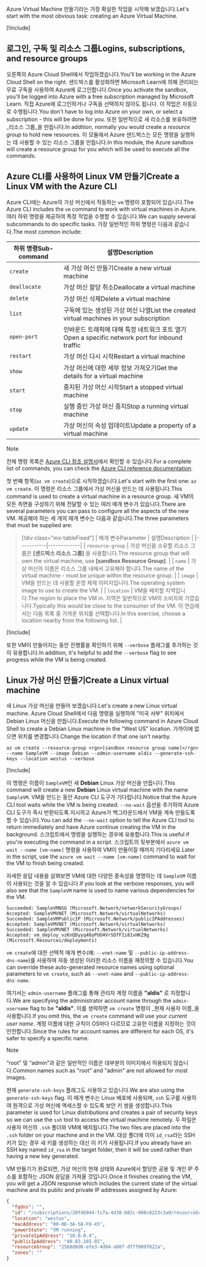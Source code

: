 <span data-ttu-id="a3f9e-101">Azure Virtual Machine 만들기라는 가장 확실한 작업을 시작해 보겠습니다.</span><span class="sxs-lookup"><span data-stu-id="a3f9e-101">Let's start with the most obvious task: creating an Azure Virtual Machine.</span></span>

<!-- Activate the sandbox -->
[!include[](../../../includes/azure-sandbox-activate.md)]

## <a name="logins-subscriptions-and-resource-groups"></a><span data-ttu-id="a3f9e-102">로그인, 구독 및 리소스 그룹</span><span class="sxs-lookup"><span data-stu-id="a3f9e-102">Logins, subscriptions, and resource groups</span></span>

<span data-ttu-id="a3f9e-103">오른쪽의 Azure Cloud Shell에서 작업하겠습니다.</span><span class="sxs-lookup"><span data-stu-id="a3f9e-103">You'll be working in the Azure Cloud Shell on the right.</span></span> <span data-ttu-id="a3f9e-104">샌드박스를 활성화하면 Microsoft Learn에 의해 관리되는 무료 구독을 사용하여 Azure에 로그인합니다.</span><span class="sxs-lookup"><span data-stu-id="a3f9e-104">Once you activate the sandbox, you'll be logged into Azure with a free subscription managed by Microsoft Learn.</span></span> <span data-ttu-id="a3f9e-105">직접 Azure에 로그인하거나 구독을 선택하지 않아도 됩니다. 이 작업은 자동으로 수행됩니다.</span><span class="sxs-lookup"><span data-stu-id="a3f9e-105">You don't have to log into Azure on your own, or select a subscription - this will be done for you.</span></span> <span data-ttu-id="a3f9e-106">또한 일반적으로 새 리소스를 보유하려면 _리소스 그룹_을 만듭니다.</span><span class="sxs-lookup"><span data-stu-id="a3f9e-106">In addition, normally you would create a _resource group_ to hold new resources.</span></span> <span data-ttu-id="a3f9e-107">이 모듈에서 Azure 샌드박스는 모든 명령을 실행하는 데 사용할 수 있는 리소스 그룹을 만듭니다.</span><span class="sxs-lookup"><span data-stu-id="a3f9e-107">In this module, the Azure sandbox will create a resource group for you which will be used to execute all the commands.</span></span>

## <a name="create-a-linux-vm-with-the-azure-cli"></a><span data-ttu-id="a3f9e-108">Azure CLI를 사용하여 Linux VM 만들기</span><span class="sxs-lookup"><span data-stu-id="a3f9e-108">Create a Linux VM with the Azure CLI</span></span>

<span data-ttu-id="a3f9e-109">Azure CLI에는 Azure의 가상 머신에서 작동하는 `vm` 명령이 포함되어 있습니다.</span><span class="sxs-lookup"><span data-stu-id="a3f9e-109">The Azure CLI includes the `vm` command to work with virtual machines in Azure.</span></span> <span data-ttu-id="a3f9e-110">여러 하위 명령을 제공하여 특정 작업을 수행할 수 있습니다.</span><span class="sxs-lookup"><span data-stu-id="a3f9e-110">We can supply several subcommands to do specific tasks.</span></span> <span data-ttu-id="a3f9e-111">가장 일반적인 하위 명령은 다음과 같습니다.</span><span class="sxs-lookup"><span data-stu-id="a3f9e-111">The most common include:</span></span>

| <span data-ttu-id="a3f9e-112">하위 명령</span><span class="sxs-lookup"><span data-stu-id="a3f9e-112">Sub-command</span></span> | <span data-ttu-id="a3f9e-113">설명</span><span class="sxs-lookup"><span data-stu-id="a3f9e-113">Description</span></span> |
|-------------|-------------|
| `create`    | <span data-ttu-id="a3f9e-114">새 가상 머신 만들기</span><span class="sxs-lookup"><span data-stu-id="a3f9e-114">Create a new virtual machine</span></span> |
| `deallocate` | <span data-ttu-id="a3f9e-115">가상 머신 할당 취소</span><span class="sxs-lookup"><span data-stu-id="a3f9e-115">Deallocate a virtual machine</span></span> |
| `delete` | <span data-ttu-id="a3f9e-116">가상 머신 삭제</span><span class="sxs-lookup"><span data-stu-id="a3f9e-116">Delete a virtual machine</span></span> |
| `list` | <span data-ttu-id="a3f9e-117">구독에 있는 생성된 가상 머신 나열</span><span class="sxs-lookup"><span data-stu-id="a3f9e-117">List the created virtual machines in your subscription</span></span> |
| `open-port` | <span data-ttu-id="a3f9e-118">인바운드 트래픽에 대해 특정 네트워크 포트 열기</span><span class="sxs-lookup"><span data-stu-id="a3f9e-118">Open a specific network port for inbound traffic</span></span> |
| `restart` | <span data-ttu-id="a3f9e-119">가상 머신 다시 시작</span><span class="sxs-lookup"><span data-stu-id="a3f9e-119">Restart a virtual machine</span></span> |
| `show` | <span data-ttu-id="a3f9e-120">가상 머신에 대한 세부 정보 가져오기</span><span class="sxs-lookup"><span data-stu-id="a3f9e-120">Get the details for a virtual machine</span></span> |
| `start` | <span data-ttu-id="a3f9e-121">중지된 가상 머신 시작</span><span class="sxs-lookup"><span data-stu-id="a3f9e-121">Start a stopped virtual machine</span></span> |
| `stop` | <span data-ttu-id="a3f9e-122">실행 중인 가상 머신 중지</span><span class="sxs-lookup"><span data-stu-id="a3f9e-122">Stop a running virtual machine</span></span> |
| `update` | <span data-ttu-id="a3f9e-123">가상 머신의 속성 업데이트</span><span class="sxs-lookup"><span data-stu-id="a3f9e-123">Update a property of a virtual machine</span></span> |

> [!NOTE]
> <span data-ttu-id="a3f9e-124">전체 명령 목록은 [Azure CLI 참조 설명서](https://docs.microsoft.com/cli/azure/reference-index?view=azure-cli-latest)에서 확인할 수 있습니다.</span><span class="sxs-lookup"><span data-stu-id="a3f9e-124">For a complete list of commands, you can check the [Azure CLI reference documentation](https://docs.microsoft.com/cli/azure/reference-index?view=azure-cli-latest).</span></span>

<span data-ttu-id="a3f9e-125">첫 번째 항목(`az vm create`)으로 시작하겠습니다.</span><span class="sxs-lookup"><span data-stu-id="a3f9e-125">Let's start with the first one: `az vm create`.</span></span> <span data-ttu-id="a3f9e-126">이 명령은 리소스 그룹에서 가상 머신을 만드는 데 사용됩니다.</span><span class="sxs-lookup"><span data-stu-id="a3f9e-126">This command is used to create a virtual machine in a resource group.</span></span> <span data-ttu-id="a3f9e-127">새 VM의 모든 측면을 구성하기 위해 전달할 수 있는 여러 매개 변수가 있습니다.</span><span class="sxs-lookup"><span data-stu-id="a3f9e-127">There are several parameters you can pass to configure all the aspects of the new VM.</span></span> <span data-ttu-id="a3f9e-128">제공해야 하는 세 개의 매개 변수는 다음과 같습니다.</span><span class="sxs-lookup"><span data-stu-id="a3f9e-128">The three parameters that must be supplied are:</span></span>

> [!div class="mx-tableFixed"]
> | <span data-ttu-id="a3f9e-129">매개 변수</span><span class="sxs-lookup"><span data-stu-id="a3f9e-129">Parameter</span></span> | <span data-ttu-id="a3f9e-130">설명</span><span class="sxs-lookup"><span data-stu-id="a3f9e-130">Description</span></span> |
> |-----------|-------------|
> | `resource-group` | <span data-ttu-id="a3f9e-131">가상 머신을 소유할 리소스 그룹은 **<rgn>[샌드박스 리소스 그룹]</rgn>** 을 사용합니다.</span><span class="sxs-lookup"><span data-stu-id="a3f9e-131">The resource group that will own the virtual machine, use **<rgn>[sandbox Resource Group]</rgn>**.</span></span> |
> | `name` | <span data-ttu-id="a3f9e-132">가상 머신의 이름은 리소스 그룹 내에서 고유해야 합니다.</span><span class="sxs-lookup"><span data-stu-id="a3f9e-132">The name of the virtual machine - must be unique within the resource group.</span></span> |
> | `image` | <span data-ttu-id="a3f9e-133">VM을 만드는 데 사용할 운영 체제 이미지입니다.</span><span class="sxs-lookup"><span data-stu-id="a3f9e-133">The operating system image to use to create the VM.</span></span> |
> | `location` | <span data-ttu-id="a3f9e-134">VM을 배치할 지역입니다.</span><span class="sxs-lookup"><span data-stu-id="a3f9e-134">The region to place the VM in.</span></span> <span data-ttu-id="a3f9e-135">지역은 일반적으로 VM의 소비자와 가깝습니다.</span><span class="sxs-lookup"><span data-stu-id="a3f9e-135">Typically this would be close to the consumer of the VM.</span></span> <span data-ttu-id="a3f9e-136">이 연습에서는 다음 목록 중 가까운 위치를 선택합니다.</span><span class="sxs-lookup"><span data-stu-id="a3f9e-136">In this exercise, choose a location nearby from the following list.</span></span> |

<!-- Resource selection -->
[!include[](../../../includes/azure-sandbox-regions-first-mention-note.md)]

<span data-ttu-id="a3f9e-137">또한 VM이 만들어지는 동안 진행률을 확인하기 위해 `--verbose` 플래그를 추가하는 것이 유용합니다.</span><span class="sxs-lookup"><span data-stu-id="a3f9e-137">In addition, it's helpful to add the `--verbose` flag to see progress while the VM is being created.</span></span> 

## <a name="create-a-linux-virtual-machine"></a><span data-ttu-id="a3f9e-138">Linux 가상 머신 만들기</span><span class="sxs-lookup"><span data-stu-id="a3f9e-138">Create a Linux virtual machine</span></span>

<span data-ttu-id="a3f9e-139">새 Linux 가상 머신을 만들어 보겠습니다.</span><span class="sxs-lookup"><span data-stu-id="a3f9e-139">Let's create a new Linux virtual machine.</span></span> <span data-ttu-id="a3f9e-140">Azure Cloud Shell에서 다음 명령을 실행하여 "미국 서부" 위치에서 Debian Linux 머신을 만듭니다.</span><span class="sxs-lookup"><span data-stu-id="a3f9e-140">Execute the following command in Azure Cloud Shell to create a Debian Linux machine in the "West US" location.</span></span> <span data-ttu-id="a3f9e-141">가까이에 없으면 위치를 변경합니다.</span><span class="sxs-lookup"><span data-stu-id="a3f9e-141">Change the location if that one isn't nearby.</span></span>

```azurecli
az vm create --resource-group <rgn>[sandbox resource group name]</rgn> --name SampleVM --image Debian --admin-username aldis --generate-ssh-keys --location westus --verbose 
```

[!include[](../../../includes/azure-cloudshell-copy-paste-tip.md)]


<span data-ttu-id="a3f9e-142">이 명령은 이름이 `SampleVM`인 새 **Debian** Linux 가상 머신을 만듭니다.</span><span class="sxs-lookup"><span data-stu-id="a3f9e-142">This command will create a new **Debian** Linux virtual machine with the name `SampleVM`.</span></span> <span data-ttu-id="a3f9e-143">VM을 만드는 동안 Azure CLI 도구가 기다립니다.</span><span class="sxs-lookup"><span data-stu-id="a3f9e-143">Notice that the Azure CLI tool waits while the VM is being created.</span></span> <span data-ttu-id="a3f9e-144">`--no-wait` 옵션을 추가하여 Azure CLI 도구가 즉시 반환되도록 지시하고 Azure가 백그라운드에서 VM을 계속 만들도록 할 수 있습니다.</span><span class="sxs-lookup"><span data-stu-id="a3f9e-144">You can add the `--no-wait` option to tell the Azure CLI tool to return immediately and have Azure continue creating the VM in the background.</span></span> <span data-ttu-id="a3f9e-145">스크립트에서 명령을 실행하는 경우에 유용합니다.</span><span class="sxs-lookup"><span data-stu-id="a3f9e-145">This is useful if you're executing the command in a script.</span></span> <span data-ttu-id="a3f9e-146">스크립트의 뒷부분에서 `azure vm wait --name [vm-name]` 명령을 사용하여 VM이 만들어질 때까지 기다리세요.</span><span class="sxs-lookup"><span data-stu-id="a3f9e-146">Later in the script, use the `azure vm wait --name [vm-name]` command to wait for the VM to finish being created.</span></span>

<span data-ttu-id="a3f9e-147">자세한 응답 내용을 살펴보면 VM에 대한 다양한 종속성을 명명하는 데 `SampleVM` 이름이 사용되는 것을 알 수 있습니다.</span><span class="sxs-lookup"><span data-stu-id="a3f9e-147">If you look at the verbose responses, you will also see that the `SampleVM` name is used to name various dependencies for the VM.</span></span>

```output
Succeeded: SampleVMNSG (Microsoft.Network/networkSecurityGroups)
Accepted: SampleVMVNET (Microsoft.Network/virtualNetworks)
Succeeded: SampleVMPublicIP (Microsoft.Network/publicIPAddresses)
Accepted: SampleVMVNET (Microsoft.Network/virtualNetworks)
Succeeded: SampleVMVNET (Microsoft.Network/virtualNetworks)
Accepted: vm_deploy_vzKnQDyyq48yPUO4VrSDfFIi81vHKZ9g (Microsoft.Resources/deployments)
```

<span data-ttu-id="a3f9e-148">`vm create`에 대한 선택적 매개 변수(예: `--vnet-name` 및 `--public-ip-address-dns-name`)를 사용하여 자동 생성된 이러한 리소스 이름을 재정의할 수 있습니다.</span><span class="sxs-lookup"><span data-stu-id="a3f9e-148">You can override these auto-generated resource names using optional parameters to `vm create`, such as `--vnet-name` and `--public-ip-address-dns-name`.</span></span>

<span data-ttu-id="a3f9e-149">여기서는 `admin-username` 플래그를 통해 관리자 계정 이름을 **"aldis"** 로 지정합니다.</span><span class="sxs-lookup"><span data-stu-id="a3f9e-149">We are specifying the administrator account name through the `admin-username` flag to be **"aldis"**.</span></span> <span data-ttu-id="a3f9e-150">이를 생략하면 `vm create` 명령이 _현재 사용자 이름_을 사용합니다.</span><span class="sxs-lookup"><span data-stu-id="a3f9e-150">If you omit this, the `vm create` command will use your _current user name_.</span></span> <span data-ttu-id="a3f9e-151">계정 이름에 대한 규칙이 OS마다 다르므로 고유한 이름을 지정하는 것이 안전합니다.</span><span class="sxs-lookup"><span data-stu-id="a3f9e-151">Since the rules for account names are different for each OS, it's safer to specify a specific name.</span></span> 

> [!NOTE]
> <span data-ttu-id="a3f9e-152">“root” 및 “admin”과 같은 일반적인 이름은 대부분의 이미지에서 허용되지 않습니다.</span><span class="sxs-lookup"><span data-stu-id="a3f9e-152">Common names such as "root" and "admin" are not allowed for most images.</span></span>

<span data-ttu-id="a3f9e-153">현재 `generate-ssh-keys` 플래그도 사용하고 있습니다.</span><span class="sxs-lookup"><span data-stu-id="a3f9e-153">We are also using the `generate-ssh-keys` flag.</span></span> <span data-ttu-id="a3f9e-154">이 매개 변수는 Linux 배포에 사용되며, `ssh` 도구를 사용하여 원격으로 가상 머신에 액세스할 수 있도록 보안 키 쌍을 생성합니다.</span><span class="sxs-lookup"><span data-stu-id="a3f9e-154">This parameter is used for Linux distributions and creates a pair of security keys so we can use the `ssh` tool to access the virtual machine remotely.</span></span> <span data-ttu-id="a3f9e-155">두 파일은 사용자 머신의 `.ssh` 폴더와 VM에 배치됩니다.</span><span class="sxs-lookup"><span data-stu-id="a3f9e-155">The two files are placed into the `.ssh` folder on your machine and in the VM.</span></span> <span data-ttu-id="a3f9e-156">대상 폴더에 이미 `id_rsa`라는 SSH 키가 있는 경우 새 키를 생성하는 대신 이 키가 사용됩니다.</span><span class="sxs-lookup"><span data-stu-id="a3f9e-156">If you already have an SSH key named `id_rsa` in the target folder, then it will be used rather than having a new key generated.</span></span>

<span data-ttu-id="a3f9e-157">VM 만들기가 완료되면, 가상 머신의 현재 상태와 Azure에서 할당한 공용 및 개인 IP 주소를 포함하는 JSON 응답을 가져올 것입니다.</span><span class="sxs-lookup"><span data-stu-id="a3f9e-157">Once it finishes creating the VM, you will get a JSON response which includes the current state of the virtual machine and its public and private IP addresses assigned by Azure:</span></span>

```json
{
  "fqdns": "",
  "id": "/subscriptions/20f4b944-fc7a-4d38-b02c-900c8223c3a0/resourceGroups/2568d0d0-efe3-4d04-a08f-df7f009f822a/providers/Microsoft.Compute/virtualMachines/SampleVM",
  "location": "westus",
  "macAddress": "00-0D-3A-58-F8-45",
  "powerState": "VM running",
  "privateIpAddress": "10.0.0.4",
  "publicIpAddress": "40.83.165.85",
  "resourceGroup": "2568d0d0-efe3-4d04-a08f-df7f009f822a",
  "zones": ""
}
```
